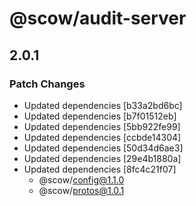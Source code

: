 # @scow/audit-server

## 2.0.1

### Patch Changes

- Updated dependencies [b33a2bd6bc]
- Updated dependencies [b7f01512eb]
- Updated dependencies [5bb922fe99]
- Updated dependencies [ccbde14304]
- Updated dependencies [50d34d6ae3]
- Updated dependencies [29e4b1880a]
- Updated dependencies [8fc4c21f07]
  - @scow/config@1.1.0
  - @scow/protos@1.0.1
